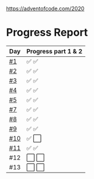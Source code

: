 https://adventofcode.com/2020

# Progress Report

| Day           | Progress part 1 & 2 |
| ------------- | ------------------- |
| [#1](day_01)  | ✅ ✅               |
| [#2](day_02)  | ✅ ✅               |
| [#3](day_03)  | ✅ ✅               |
| [#4](day_04)  | ✅ ✅               |
| [#5](day_05)  | ✅ ✅               |
| [#7](day_07)  | ✅ ✅               |
| [#8](day_08)  | ✅ ✅               |
| [#9](day_09)  | ✅ ✅               |
| [#10](day_10) | ✅ ⬜️              |
| [#11](day_11) | ✅️ ✅️             |
| #12           | ⬜️ ⬜️             |
| #13           | ⬜️ ⬜️             |
